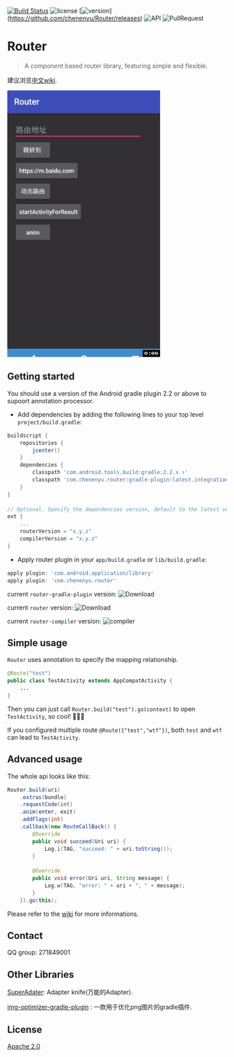 [![Build Status](https://travis-ci.org/chenenyu/Router.svg?branch=master)](https://travis-ci.org/chenenyu/Router) ![license](https://img.shields.io/badge/license-Apache%202-yellow.svg) [![version](https://img.shields.io/github/release/chenenyu/Router.svg)]  (https://github.com/chenenyu/Router/releases) ![API](https://img.shields.io/badge/API-9%2B-orange.svg) ![PullRequest](https://img.shields.io/badge/PRs-welcome-brightgreen.svg) 

# Router

> A *component* based router library, featuring simple and flexible.

建议浏览[中文wiki](https://github.com/chenenyu/Router/wiki).

![screenshot](static/screenshot.gif)

## Getting started

You should use a version of the Android gradle plugin 2.2 or above to supoort annotation processor.

*  Add dependencies by adding the following lines to your top level `project/build.gradle`:  

```Groovy
buildscript {
    repositories {
        jcenter()
    }
    dependencies {
        classpath 'com.android.tools.build:gradle:2.2.x ↑'
        classpath 'com.chenenyu.router:gradle-plugin:latest.integration'
    }
}

// Optional. Specify the dependencies version, default to the latest version.
ext {
    ...
	routerVersion = "x.y.z"
	compilerVersion = "x.y.z"
}
```

* Apply router plugin in your `app/build.gradle` or `lib/build.gradle`:  

```  Groovy
apply plugin: 'com.android.application/library'
apply plugin: 'com.chenenyu.router'
```  

current `router-gradle-plugin` version: ![Download](https://api.bintray.com/packages/chenenyu/maven/router-gradle-plugin/images/download.svg)

current `router` version: ![Download](https://api.bintray.com/packages/chenenyu/maven/router/images/download.svg)

current `router-compiler` version: ![compiler](https://api.bintray.com/packages/chenenyu/maven/router-compiler/images/download.svg)  


## Simple usage

`Router` uses annotation to specify the mapping relationship.

```java
@Route("test")
public class TestActivity extends AppCompatActivity {
	...
}
```

Then you can just call `Router.build("test").go(context)` to open `TestActivity`, so cool! ​:clap:​​:clap:​​:clap:​

If you configured multiple route `@Route({"test","wtf"})`, both `test` and `wtf` can lead to `TestActivity`.

## Advanced usage

The whole api looks like this:  

```java
Router.build(uri)
	.extras(bundle)
	.requestCode(int)
	.anim(enter, exit)
	.addFlags(int)
	.callback(new RouteCallBack() {
        @Override
        public void succeed(Uri uri) {
            Log.i(TAG, "succeed: " + uri.toString());
        }

        @Override
        public void error(Uri uri, String message) {
            Log.w(TAG, "error: " + uri + ", " + message);
        }
    }).go(this);
```

Please refer to the [wiki](https://github.com/chenenyu/Router/wiki) for more informations.

## Contact

QQ group: 271849001

## Other Libraries

[SuperAdater](https://github.com/byteam/SuperAdapter): Adapter knife(万能的Adapter).

[img-optimizer-gradle-plugin](https://github.com/chenenyu/img-optimizer-gradle-plugin)
: 一款用于优化png图片的gradle插件.

## License

[Apache 2.0](https://github.com/chenenyu/Router/blob/master/LICENSE)